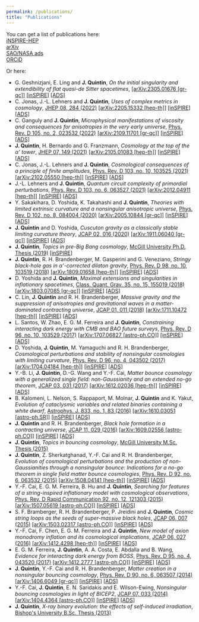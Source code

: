 ```yaml
---
permalink: /publications/
title: "Publications"
---
```


You can get a list of publications here:  
<i class="ai ai-inspire ai-3x"></i> [iNSPIRE-HEP](https://inspirehep.net/authors/1344967?ui-citation-summary=true)  
<i class="ai ai-arxiv ai-3x"></i> [arXiv](http://arxiv.org/a/quintin_j_1)  
<i class="ai ai-ads ai-3x"></i> [SAO/NASA ads](https://ui.adsabs.harvard.edu/search/p_=0&q=docs%28library%2FCJaTKNPHThyCaiEhjcmugQ%29&sort=date%20desc%2C%20bibcode%20desc)  
<i class="ai ai-orcid ai-3x"></i> [ORCiD](https://orcid.org/0000-0003-4532-7026)

Or here:  
- G. Geshnizjani, E. Ling and **J. Quintin**, *On the initial singularity and extendibility of flat quasi-de Sitter spacetimes*, [\[arXiv:2305.01676 \[gr-qc\]\]](https://arxiv.org/abs/2305.01676) [\[inSPIRE\]](https://inspirehep.net/literature/2656220) [\[ADS\]](https://ui.adsabs.harvard.edu/abs/2023arXiv230501676G/abstract)
- C. Jonas, J.-L. Lehners and **J. Quintin**, *Uses of complex metrics in cosmology*, [JHEP 08, 284 (2022)](https://link.springer.com/article/10.1007/JHEP08(2022)284) [\[arXiv:2205.15332 \[hep-th\]\]](https://arxiv.org/abs/2205.15332) [\[inSPIRE\]](https://inspirehep.net/literature/2089852) [\[ADS\]](https://ui.adsabs.harvard.edu/abs/2022JHEP...08..284J/abstract)
- C. Ganguly and **J. Quintin**, *Microphysical manifestations of viscosity and consequences for anisotropies in the very early universe*, [Phys. Rev. D 105, no. 2, 023532 (2022)](https://journals.aps.org/prd/abstract/10.1103/PhysRevD.105.023532) [\[arXiv:2109.11701 \[gr-qc\]\]](https://arxiv.org/abs/2109.11701) [\[inSPIRE\]](https://inspirehep.net/literature/1927775) [\[ADS\]](https://ui.adsabs.harvard.edu/abs/2022PhRvD.105b3532G/abstract)
- **J. Quintin**, H. Bernardo and G. Franzmann, *Cosmology at the top of the α' tower*, [JHEP 07, 149 (2021)](https://link.springer.com/article/10.1007%2FJHEP07%282021%29149) [\[arXiv:2105.01083 \[hep-th\]\]](https://arxiv.org/abs/2105.01083) [\[inSPIRE\]](https://inspirehep.net/literature/1861853) [\[ADS\]](https://ui.adsabs.harvard.edu/abs/2021JHEP...07..149Q/abstract)
- C. Jonas, J.-L. Lehners and **J. Quintin**, *Cosmological consequences of a principle of finite amplitudes*, [Phys. Rev. D 103, no. 10, 103525 (2021)](https://journals.aps.org/prd/abstract/10.1103/PhysRevD.103.103525) [\[arXiv:2102.05550 \[hep-th\]\]](https://arxiv.org/abs/2102.05550) [\[inSPIRE\]](https://inspirehep.net/literature/1845813) [\[ADS\]](https://ui.adsabs.harvard.edu/abs/2021PhRvD.103j3525J/abstract)
- J.-L. Lehners and **J. Quintin**, *Quantum circuit complexity of primordial perturbations*, [Phys. Rev. D 103, no. 6, 063527 (2021)](https://journals.aps.org/prd/abstract/10.1103/PhysRevD.103.063527) [\[arXiv:2012.04911 \[hep-th\]\]](https://arxiv.org/abs/2012.04911) [\[inSPIRE\]](https://inspirehep.net/literature/1835412) [\[ADS\]](https://ui.adsabs.harvard.edu/abs/2021PhRvD.103f3527L/abstract)
- Y. Sakakihara, D. Yoshida, K. Takahashi and **J. Quintin**, *Theories with limited extrinsic curvature and a nonsingular anisotropic universe*, [Phys. Rev. D 102, no. 8, 084004 (2020)](https://journals.aps.org/prd/abstract/10.1103/PhysRevD.102.084004) [\[arXiv:2005.10844 \[gr-qc\]\]](https://arxiv.org/abs/2005.10844) [\[inSPIRE\]](https://inspirehep.net/literature/1797455) [\[ADS\]](https://ui.adsabs.harvard.edu/abs/2020PhRvD.102h4004S/abstract)
- **J. Quintin** and D. Yoshida, *Cuscuton gravity as a classically stable limiting curvature theory*, [JCAP 02, 016 (2020)](https://iopscience.iop.org/article/10.1088/1475-7516/2020/02/016) [\[arXiv:1911.06040 \[gr-qc\]\]](https://arxiv.org/abs/1911.06040) [\[inSPIRE\]](https://inspirehep.net/literature/1765076) [\[ADS\]](https://ui.adsabs.harvard.edu/abs/2020JCAP...02..016Q/abstract)
- **J. Quintin**, *Topics in pre-Big Bang cosmology*, [McGill University Ph.D. Thesis (2019)](https://escholarship.mcgill.ca/concern/theses/fx719r45m) [\[inSPIRE\]](https://inspirehep.net/literature/1779062)
- **J. Quintin**, R. H. Brandenberger, M. Gasperini and G. Veneziano, *Stringy black-hole gas in α'-corrected dilaton gravity*, [Phys. Rev. D 98, no. 10, 103519 (2018)](https://journals.aps.org/prd/abstract/10.1103/PhysRevD.98.103519) [\[arXiv:1809.01658 \[hep-th\]\]](https://arxiv.org/abs/1809.01658) [\[inSPIRE\]](https://inspirehep.net/literature/1692927) [\[ADS\]](https://ui.adsabs.harvard.edu/abs/2018PhRvD..98j3519Q/abstract)
- D. Yoshida and **J. Quintin**, *Maximal extensions and singularities in inflationary spacetimes*, [Class. Quant. Grav. 35, no. 15, 155019 (2018)](https://iopscience.iop.org/article/10.1088/1361-6382/aacf4b) [\[arXiv:1803.07085 \[gr-qc\]\]](https://arxiv.org/abs/1803.07085) [\[inSPIRE\]](https://inspirehep.net/literature/1663274) [\[ADS\]](https://ui.adsabs.harvard.edu/abs/2018CQGra..35o5019Y/abstract)
- C. Lin, **J. Quintin** and R. H. Brandenberger, *Massive gravity and the suppression of anisotropies and gravitational waves in a matter-dominated contracting universe*, [JCAP 01, 011 (2018)](https://iopscience.iop.org/article/10.1088/1475-7516/2018/01/011) [\[arXiv:1711.10472 \[hep-th\]\]](https://arxiv.org/abs/1711.10472) [\[inSPIRE\]](https://inspirehep.net/literature/1639239) [\[ADS\]](https://ui.adsabs.harvard.edu/abs/2018JCAP...01..011L/abstract)
- L. Santos, W. Zhao, E. G. M. Ferreira and **J. Quintin**, *Constraining interacting dark energy with CMB and BAO future surveys*, [Phys. Rev. D 96, no. 10, 103529 (2017)](https://journals.aps.org/prd/abstract/10.1103/PhysRevD.96.103529) [\[arXiv:1707.06827 \[astro-ph.CO\]\]](https://arxiv.org/abs/1707.06827) [\[inSPIRE\]](https://inspirehep.net/literature/1611011) [\[ADS\]](https://ui.adsabs.harvard.edu/abs/2017PhRvD..96j3529S/abstract)
- D. Yoshida, **J. Quintin**, M. Yamaguchi and R. H. Brandenberger, *Cosmological perturbations and stability of nonsingular cosmologies with limiting curvature*, [Phys. Rev. D 96, no. 4, 043502 (2017)](https://journals.aps.org/prd/abstract/10.1103/PhysRevD.96.043502) [\[arXiv:1704.04184 \[hep-th\]\]](https://arxiv.org/abs/1704.04184) [\[inSPIRE\]](https://inspirehep.net/literature/1591515) [\[ADS\]](https://ui.adsabs.harvard.edu/abs/2017PhRvD..96d3502Y/abstract)
- Y.-B. Li, **J. Quintin**, D.-G. Wang and Y.-F. Cai, *Matter bounce cosmology with a generalized single field: non-Gaussianity and an extended no-go theorem*, [JCAP 03, 031 (2017)](https://iopscience.iop.org/article/10.1088/1475-7516/2017/03/031) [\[arXiv:1612.02036 \[hep-th\]\]](https://arxiv.org/abs/1612.02036) [\[inSPIRE\]](https://inspirehep.net/literature/1502063) [\[ADS\]](https://ui.adsabs.harvard.edu/abs/2017JCAP...03..031L/abstract)
- B. Kalomeni, L. Nelson, S. Rappaport, M. Molnar, **J. Quintin** and K. Yakut, *Evolution of cataclysmic variables and related binaries containing a white dwarf*, [Astrophys. J. 833, no. 1, 83 (2016)](https://iopscience.iop.org/article/10.3847/1538-4357/833/1/83) [\[arXiv:1610.03051 \[astro-ph.SR\]\]](https://arxiv.org/abs/1610.03051) [\[inSPIRE\]](https://inspirehep.net/literature/1611237) [\[ADS\]](https://ui.adsabs.harvard.edu/abs/2016ApJ...833...83K/abstract)
- **J. Quintin** and R. H. Brandenberger, *Black hole formation in a contracting universe*, [JCAP 11, 029 (2016)](https://iopscience.iop.org/article/10.1088/1475-7516/2016/11/029)
[\[arXiv:1609.02556 \[astro-ph.CO\]\]](https://arxiv.org/abs/1609.02556) [\[inSPIRE\]](https://inspirehep.net/literature/1486024) [\[ADS\]](https://ui.adsabs.harvard.edu/abs/2016JCAP...11..029Q/abstract)
- **J. Quintin**, *Topics in bouncing cosmology*, [McGill University M.Sc. Thesis (2015)](https://escholarship.mcgill.ca/concern/theses/bg257h838?locale=en)
- **J. Quintin**, Z. Sherkatghanad, Y.-F. Cai and R. H. Brandenberger, *Evolution of cosmological perturbations and the production of non-Gaussianities through a nonsingular bounce: Indications for a no-go theorem in single field matter bounce cosmologies*, [Phys. Rev. D 92, no. 6, 063532 (2015)](https://journals.aps.org/prd/abstract/10.1103/PhysRevD.92.063532) [\[arXiv:1508.04141 \[hep-th\]\]](https://arxiv.org/abs/1508.04141) [\[inSPIRE\]](https://inspirehep.net/literature/1388339) [\[ADS\]](https://ui.adsabs.harvard.edu/abs/2015PhRvD..92f3532Q/abstract)
- Y.-F. Cai, E. G. M. Ferreira, B. Hu and **J. Quintin**, *Searching for features of a string-inspired inflationary model with cosmological observations*, [Phys. Rev. D Rapid Communication 92, no. 12, 121303 (2015)](https://journals.aps.org/prd/abstract/10.1103/PhysRevD.92.121303) [\[arXiv:1507.05619 \[astro-ph.CO\]\]](https://arxiv.org/abs/1507.05619) [\[inSPIRE\]](https://inspirehep.net/literature/1384081) [\[ADS\]](https://ui.adsabs.harvard.edu/abs/2015PhRvD..92l1303C/abstract)
- S. F. Bramberger, R. H. Brandenberger, P. Jreidini and **J. Quintin**, *Cosmic string loops as the seeds of super-massive black holes*, [JCAP 06, 007 (2015)](https://iopscience.iop.org/article/10.1088/1475-7516/2015/06/007) [\[arXiv:1503.02317 \[astro-ph.CO\]\]](https://arxiv.org/abs/1503.02317) [\[inSPIRE\]](https://inspirehep.net/literature/1351178) [\[ADS\]](https://ui.adsabs.harvard.edu/abs/2015JCAP...06..007B/abstract)
- Y.-F. Cai, F. Chen, E. G. M. Ferreira and **J. Quintin**, *New model of axion monodromy inflation and its cosmological implications*, [JCAP 06, 027 (2016)](https://iopscience.iop.org/article/10.1088/1475-7516/2016/06/027) [\[arXiv:1412.4298 \[hep-th\]\]](https://arxiv.org/abs/1412.4298) [\[inSPIRE\]](https://inspirehep.net/literature/1334289) [\[ADS\]](https://ui.adsabs.harvard.edu/abs/2016JCAP...06..027C/abstract)
- E. G. M. Ferreira, **J. Quintin**, A. A. Costa, E. Abdalla and B. Wang, *Evidence for interacting dark energy from BOSS*, [Phys. Rev. D 95, no. 4, 043520 (2017)](https://journals.aps.org/prd/abstract/10.1103/PhysRevD.95.043520) [\[arXiv:1412.2777 \[astro-ph.CO\]\]](https://arxiv.org/abs/1412.2777) [\[inSPIRE\]](https://inspirehep.net/literature/1333360) [\[ADS\]](https://ui.adsabs.harvard.edu/abs/2017PhRvD..95d3520F/abstract)
- **J. Quintin**, Y.-F. Cai and R. H. Brandenberger, *Matter creation in a nonsingular bouncing cosmology*, [Phys. Rev. D 90, no. 6, 063507 (2014)](https://journals.aps.org/prd/abstract/10.1103/PhysRevD.90.063507) [\[arXiv:1406.6049 \[gr-qc\]\]](https://arxiv.org/abs/1406.6049) [\[inSPIRE\]](https://inspirehep.net/literature/1302770) [\[ADS\]](https://ui.adsabs.harvard.edu/abs/2014PhRvD..90f3507Q/abstract)
- Y.-F. Cai, **J. Quintin**, E. N. Saridakis and E. Wilson-Ewing, *Nonsingular bouncing cosmologies in light of BICEP2*, [JCAP 07, 033 (2014)](https://iopscience.iop.org/article/10.1088/1475-7516/2014/07/033) [\[arXiv:1404.4364 \[astro-ph.CO\]\]](https://arxiv.org/abs/1404.4364) [\[inSPIRE\]](https://inspirehep.net/literature/1291105) [\[ADS\]](https://ui.adsabs.harvard.edu/abs/2014JCAP...07..033C/abstract)
- **J. Quintin**, *X-ray binary evolution: the effects of self-induced irradiation*, [Bishop's University B.Sc. Thesis (2013)](../assets/docs/JeromeQuintin_BSc_thesis.pdf)

